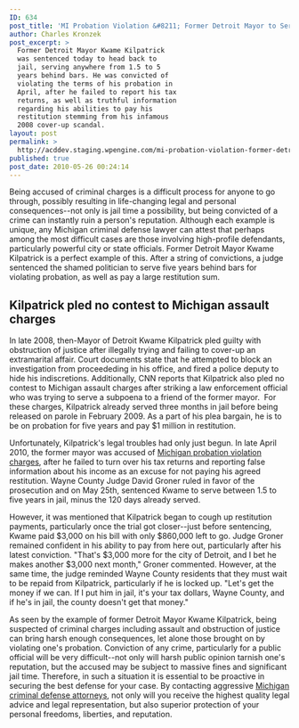 ```yaml
---
ID: 634
post_title: 'MI Probation Violation &#8211; Former Detroit Mayor to Serve 5 Years Behind Bars After Violating Probation'
author: Charles Kronzek
post_excerpt: >
  Former Detroit Mayor Kwame Kilpatrick
  was sentenced today to head back to
  jail, serving anywhere from 1.5 to 5
  years behind bars. He was convicted of
  violating the terms of his probation in
  April, after he failed to report his tax
  returns, as well as truthful information
  regarding his abilities to pay his
  restitution stemming from his infamous
  2008 cover-up scandal.
layout: post
permalink: >
  http://acddev.staging.wpengine.com/mi-probation-violation-former-detroit-mayor-to-serve-5-years-behind-bars-after-violating-probation.html
published: true
post_date: 2010-05-26 00:24:14
---
```

Being accused of criminal charges is a difficult process for anyone to go through, possibly resulting in life-changing legal and personal consequences--not only is jail time a possibility, but being convicted of a crime can instantly ruin a person's reputation. Although each example is unique, any Michigan criminal defense lawyer can attest that perhaps among the most difficult cases are those involving high-profile defendants, particularly powerful city or state officials. Former Detroit Mayor Kwame Kilpatrick is a perfect example of this. After a string of convictions, a judge sentenced the shamed politician to serve five years behind bars for violating probation, as well as pay a large restitution sum.


<h2>Kilpatrick pled no contest to Michigan assault charges</h2>

In late 2008, then-Mayor of Detroit Kwame Kilpatrick pled guilty with obstruction of justice after illegally trying and failing to cover-up an extramarital affair. Court documents state that he attempted to block an investigation from proceededing in his office, and fired a police deputy to hide his indiscretions. Additionally, CNN reports that Kilpatrick also pled no contest to Michigan assault charges after striking a law enforcement official who was trying to serve a subpoena to a friend of the former mayor.  For these charges, Kilpatrick already served three months in jail before being released on parole in February 2009. As a part of his plea bargain, he is to be on probation for five years and pay $1 million in restitution.

Unfortunately, Kilpatrick's legal troubles had only just begun. In late April 2010, the former mayor was accused of <a href="http://acddev.staging.wpengine.com/probation-violations.html" target="_blank">Michigan probation violation charges</a>, after he failed to turn over his tax returns and reporting false information about his income as an excuse for not paying his agreed restitution. Wayne County Judge David Groner ruled in favor of the prosecution and on May 25th, sentenced Kwame to serve between 1.5 to five years in jail, minus the 120 days already served.

However, it was mentioned that Kilpatrick began to cough up restitution payments, particularly once the trial got closer--just before sentencing, Kwame paid $3,000 on his bill with only $860,000 left to go. Judge Groner remained confident in his ability to pay from here out, particularly after his latest conviction. "That's $3,000 more for the city of Detroit, and I bet he makes another $3,000 next month," Groner commented. However, at the same time, the judge reminded Wayne County residents that they must wait to be repaid from Kilpatrick, particularly if he is locked up. "Let's get the money if we can. If I put him in jail, it's your tax dollars, Wayne County, and if he's in jail, the county doesn't get that money."

As seen by the example of former Detroit Mayor Kwame Kilpatrick, being suspected of criminal charges including assault and obstruction of justice can bring harsh enough consequences, let alone those brought on by violating one's probation. Conviction of any crime, particularly for a public official will be very difficult--not only will harsh public opinion tarnish one's reputation, but the accused may be subject to massive fines and significant jail time. Therefore, in such a situation it is essential to be proactive in securing the best defense for your case. By contacting aggressive <a href="http://acddev.staging.wpengine.com/" target="_blank">Michigan criminal defense attorneys</a>, not only will you receive the highest quality legal advice and legal representation, but also superior protection of your personal freedoms, liberties, and reputation.